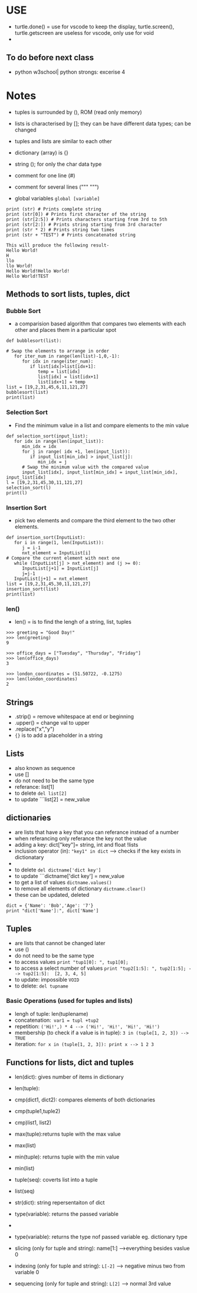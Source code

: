 # USE
- turtle.done() = use for vscode to keep the display, turtle.screen(), turtle.getscreen are useless for vscode, only use for void
- 


## To do before next class
- python w3school| python strongs: excerise 4

# Notes
- tuples is surrounded by (), ROM (read only memory)
- lists is characterised by []; they can be have different data types; can be changed
- tuples and lists are similar to each other
- dictionary (array) is {}
- string (); for only the char data type

- comment for one line (#)
- comment for several lines (""" """)
- global variables ```global [variable]```

```
print (str) # Prints complete string
print (str[0]) # Prints first character of the string
print (str[2:5]) # Prints characters starting from 3rd to 5th
print (str[2:]) # Prints string starting from 3rd character
print (str * 2) # Prints string two times
print (str + "TEST") # Prints concatenated string

This will produce the following result-
Hello World!
H
llo
llo World!
Hello World!Hello World!
Hello World!TEST
```
## Methods to sort lists, tuples, dict
### Bubble Sort
- a comparision based algorithm that compares two elements with each other and places them in a particular spot
```
def bubblesort(list):

# Swap the elements to arrange in order
   for iter_num in range(len(list)-1,0,-1):
      for idx in range(iter_num):
         if list[idx]>list[idx+1]:
            temp = list[idx]
            list[idx] = list[idx+1]
            list[idx+1] = temp
list = [19,2,31,45,6,11,121,27]
bubblesort(list)
print(list)
```
### Selection Sort
- Find the minimum value in a list and compare elements to the min value
```
def selection_sort(input_list):
   for idx in range(len(input_list)):
      min_idx = idx
      for j in range( idx +1, len(input_list)):
         if input_list[min_idx] > input_list[j]:
            min_idx = j
      # Swap the minimum value with the compared value
      input_list[idx], input_list[min_idx] = input_list[min_idx], input_list[idx]
l = [19,2,31,45,30,11,121,27]
selection_sort(l)
print(l)
```

### Insertion Sort
- pick two elements and compare the third element to the two other elements. 
```
def insertion_sort(InputList):
   for i in range(1, len(InputList)):
      j = i-1
      nxt_element = InputList[i]
# Compare the current element with next one
   while (InputList[j] > nxt_element) and (j >= 0):
      InputList[j+1] = InputList[j]
      j=j-1
   InputList[j+1] = nxt_element
list = [19,2,31,45,30,11,121,27]
insertion_sort(list)
print(list)
```
### len()
- len() = is to find the lengh of a string, list, tuples
```
>>> greeting = "Good Day!"
>>> len(greeting)
9

>>> office_days = ["Tuesday", "Thursday", "Friday"]
>>> len(office_days)
3

>>> london_coordinates = (51.50722, -0.1275)
>>> len(london_coordinates)
2
```
## Strings
- .strip() = remove whitespace at end or beginning
- .upper() = change val to upper
- .replace("x","y")
- ```{}``` is to add a placeholder in a string

## Lists
- also known as sequence
- use []
- do not need to be the same type
- referance: list[1]
- to delete ```del list[2]```
- to update ```list[2] = new_value

## dictionaries
- are lists that have a key that you can referance instead of a number
- when referancing only referance the key not the value
- adding a key: dict["key"]= string, int and float !lists
- inclusion operator (in): ```"key1" in dict``` --> checks if the key exists in dictionatary
- 
- to delete ```del dictname['dict key']```
- to update ```dictname['dict key'] = new_value
- to get a list of values ```dictname.values()```
- to remove all elements of dictionary ```dictname.clear()```
- these can be updated, deleted
```
dict = {'Name': 'Bob','Age': '7'}
print "dict['Name']:", dict['Name']
```
## Tuples
- are lists that cannot be changed later 
- use ()
- do not need to be the same type
- to access values ```print "tup1[0]: ", tup1[0];```
- to access a select number of values ```print "tup2[1:5]: ", tup2[1:5]; --> tup2[1:5]:  [2, 3, 4, 5]```
- to update: impossible ```VOID```
- to delete: ```del tupname```

### Basic Operations (used for tuples and lists)
- lengh of tuple: len(tuplename)
- concatenation:``` var1 = tupl +tup2```
- repetition: ```('Hi!',) * 4 --> ('Hi!', 'Hi!', 'Hi!', 'Hi!')```
- membership (to check if a value is in tuple): ```3 in (tuple[1, 2, 3]) --> TRUE```
- iteration: ```for x in (tuple[1, 2, 3]): print x --> 1 2 3```


## Functions for lists, dict and tuples
- len(dict): gives number of items in dictionary
- len(tuple):
- cmp(dict1, dict2): compares elements of both dictionaries
- cmp(tuple1,tuple2)
- cmp)list1, list2)
- max(tuple):returns tuple with the max value
- max(list)
- min(tuple): returns tuple with the min value
- min(list)
- tuple(seq): coverts list into a tuple
- list(seq)
- str(dict): string repersentaiton of dict
- type(variable): returns the passed variable
- 
- type(variable): returns the type nof passed variable eg. dictionary type

- slicing (only for tuple and string): name[1:] -->everything besides vaslue 0
- indexing (only for tuple and string): ```L[-2]``` --> negative minus two from variable 0
- sequencing (only for tuple and string): ```L[2]``` --> normal 3rd value
